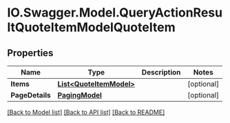 # IO.Swagger.Model.QueryActionResultQuoteItemModelQuoteItem
## Properties

Name | Type | Description | Notes
------------ | ------------- | ------------- | -------------
**Items** | [**List&lt;QuoteItemModel&gt;**](QuoteItemModel.md) |  | [optional] 
**PageDetails** | [**PagingModel**](PagingModel.md) |  | [optional] 

[[Back to Model list]](../README.md#documentation-for-models) [[Back to API list]](../README.md#documentation-for-api-endpoints) [[Back to README]](../README.md)

